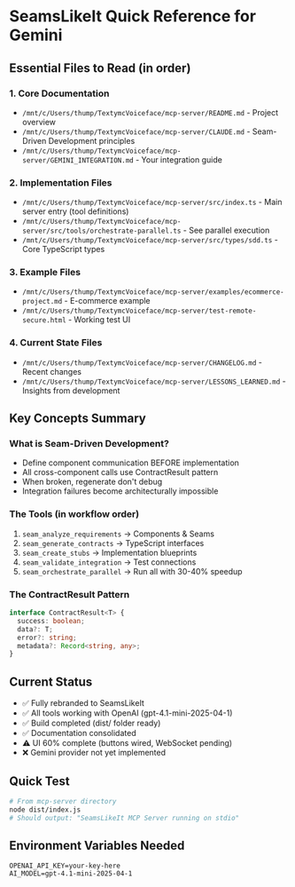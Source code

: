 # SeamsLikeIt Quick Reference for Gemini

## Essential Files to Read (in order)

### 1. Core Documentation
- `/mnt/c/Users/thump/TextymcVoiceface/mcp-server/README.md` - Project overview
- `/mnt/c/Users/thump/TextymcVoiceface/mcp-server/CLAUDE.md` - Seam-Driven Development principles
- `/mnt/c/Users/thump/TextymcVoiceface/mcp-server/GEMINI_INTEGRATION.md` - Your integration guide

### 2. Implementation Files
- `/mnt/c/Users/thump/TextymcVoiceface/mcp-server/src/index.ts` - Main server entry (tool definitions)
- `/mnt/c/Users/thump/TextymcVoiceface/mcp-server/src/tools/orchestrate-parallel.ts` - See parallel execution
- `/mnt/c/Users/thump/TextymcVoiceface/mcp-server/src/types/sdd.ts` - Core TypeScript types

### 3. Example Files
- `/mnt/c/Users/thump/TextymcVoiceface/mcp-server/examples/ecommerce-project.md` - E-commerce example
- `/mnt/c/Users/thump/TextymcVoiceface/mcp-server/test-remote-secure.html` - Working test UI

### 4. Current State Files
- `/mnt/c/Users/thump/TextymcVoiceface/mcp-server/CHANGELOG.md` - Recent changes
- `/mnt/c/Users/thump/TextymcVoiceface/mcp-server/LESSONS_LEARNED.md` - Insights from development

## Key Concepts Summary

### What is Seam-Driven Development?
- Define component communication BEFORE implementation
- All cross-component calls use ContractResult<T> pattern
- When broken, regenerate don't debug
- Integration failures become architecturally impossible

### The Tools (in workflow order)
1. `seam_analyze_requirements` → Components & Seams
2. `seam_generate_contracts` → TypeScript interfaces  
3. `seam_create_stubs` → Implementation blueprints
4. `seam_validate_integration` → Test connections
5. `seam_orchestrate_parallel` → Run all with 30-40% speedup

### The ContractResult Pattern
```typescript
interface ContractResult<T> {
  success: boolean;
  data?: T;
  error?: string;
  metadata?: Record<string, any>;
}
```

## Current Status
- ✅ Fully rebranded to SeamsLikeIt
- ✅ All tools working with OpenAI (gpt-4.1-mini-2025-04-1)
- ✅ Build completed (dist/ folder ready)
- ✅ Documentation consolidated
- ⚠️ UI 60% complete (buttons wired, WebSocket pending)
- ❌ Gemini provider not yet implemented

## Quick Test
```bash
# From mcp-server directory
node dist/index.js
# Should output: "SeamsLikeIt MCP Server running on stdio"
```

## Environment Variables Needed
```
OPENAI_API_KEY=your-key-here
AI_MODEL=gpt-4.1-mini-2025-04-1
```